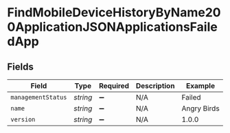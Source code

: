# FindMobileDeviceHistoryByName200ApplicationJSONApplicationsFailedApp


## Fields

| Field              | Type               | Required           | Description        | Example            |
| ------------------ | ------------------ | ------------------ | ------------------ | ------------------ |
| `managementStatus` | *string*           | :heavy_minus_sign: | N/A                | Failed             |
| `name`             | *string*           | :heavy_minus_sign: | N/A                | Angry Birds        |
| `version`          | *string*           | :heavy_minus_sign: | N/A                | 1.0.0              |